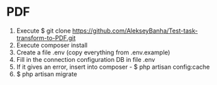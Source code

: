 # PDF
1) Execute $ git clone https://github.com/AlekseyBanha/Test-task-transform-to-PDF.git 
2) Execute composer install
3) Create a file .env (copy everything from .env.example)
4) Fill in the connection configuration DB in file .env
5) If it gives an error, insert into composer - $ php artisan config:cache
6) $ php artisan migrate

